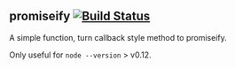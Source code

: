 ## promiseify [![Build Status](https://travis-ci.org/shepherdwind/promiseify.svg)](https://travis-ci.org/shepherdwind/promiseify)

A simple function, turn callback style method to promiseify.

Only useful for `node --version` > v0.12.
